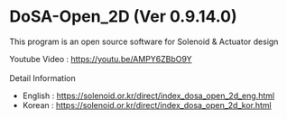 # DoSA-Open_2D (Ver 0.9.14.0)

This program is an open source software for Solenoid &amp; Actuator design

Youtube Video : https://youtu.be/AMPY6ZBbO9Y
<br><br>
Detail Information
  - English : https://solenoid.or.kr/direct/index_dosa_open_2d_eng.html
  - Korean  : https://solenoid.or.kr/direct/index_dosa_open_2d_kor.html
<br><br>
<img src="http://www.solenoid.or.kr/openactuator/DoSA_Open/DoSA-Open_2D.png" border="0" alt="">
